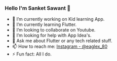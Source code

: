 ### Hello I'm Sanket Sawant 👋


- 🔭 I’m currently working on Kid learning App.
- 🌱 I’m currently learning Flutter.
- 👯 I’m looking to collaborate on Youtube.
- 🤔 I’m looking for help with App Idea's.
- 💬 Ask me about Flutter or any tech related stuff.
- 📫 How to reach me: [Instagram - @eaglex_80](https://www.instagram.com/Eaglex_80/)
- ⚡ Fun fact: All I do.

